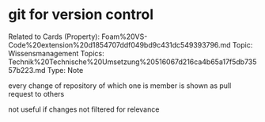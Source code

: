 # git for version control

Related to Cards (Property): Foam%20VS-Code%20extension%20d1854707ddf049bd9c431dc549393796.md
Topic: Wissensmanagement
Topics: Technik%20Technische%20Umsetzung%20516067d216ca4b65a17f5db73557b223.md
Type: Note

every change of repository of which one is member is shown as pull request to others

not useful if changes not filtered for relevance